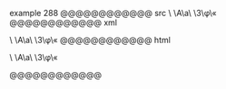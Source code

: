 example 288
@@@@@@@@@@@@ src
\	\A\a\ \3\φ\«
@@@@@@@@@@@@ xml
<?xml version="1.0" encoding="UTF-8"?>
<!DOCTYPE document SYSTEM "CommonMark.dtd">
<document xmlns="http://commonmark.org/xml/1.0">
  <paragraph>
    <text>\	\A\a\ \3\φ\«</text>
  </paragraph>
</document>
@@@@@@@@@@@@ html
<p>\	\A\a\ \3\φ\«</p>
@@@@@@@@@@@@
